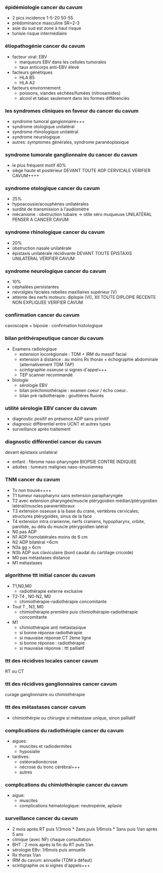 ### épidémiologie cancer du cavum
- 2 pics incidence 1-5-20 50-55
- prédominance masculine SR=2-3
- asie du sud est zone à haut risque
- tunisie risque intermédiaire

### étiopathogénie cancer du cavum
- facteur viral: EBV
    - marqueurs EBV dans les cellules tumorales
    - taux anticorps anti-EBV élevé
- facteurs génétiques
    - HLA B5
    - HLA A2
- facteurs environnement:
    - poissons, viandes séchées/fumées (nitrosamides)
    - alcool et tabac seulement dans les formes différenciés

### les syndromes cliniques en faveur du cancer du cavum
- syndrome tumoral gangionnaire+++
- syndrome otologique unilatéral
- syndrome rhinologique unilatéral
- syndrome neurologique
- autres: symptomes générales, syndrome paranéoplasique

### syndrome tumorale ganglionnaire du cancer du cavum
- le plus fréquent motif 40%
- siège haute et postérieur
DEVANT TOUTE ADP CERVICALE VERIFIER CAVUM++++

### syndrome otologique cancer du cavum
- 25%
- hypoacousie/acouphènes unilatérales
- surdité de transmission à l'audiomètre
- mécanisme : obstruction tubaire -> otite séro muqueuse
UNILATÉRAL PENSER A CANCER CAVUM

### syndrome rhinologique cancer du cavum
- 20%
- obstruction nasale unilatérale
- épistaxis unilatérale récidivante
DEVANT TOUTE ÉPISTAXIS UNILATÉRAL VÉRIFIER CAVUM

### syndrome neurologique cancer du cavum
- 10%
- céphalées persistantes
- névralgies faciales rebelles maxillaires supérieur (V)
- atteinte des nerfs moteurs: diplopie (VI), XII
TOUTE DIPLOPIE RECENTE NON EXPLIQUEE VERIFIER CAVUM

### confirmation cancer du cavum
cavoscopie + biposie : confirmation histologique

### bilan préthérapeutique cancer du cavum
- Examens radiologique
    - extension locorégionale : TDM + IRM du massif facial
    - extension à distance : au moins Rx thorax + échographie abdominale (alternativement TDM TAP)
    - scintigraphie osseuse si signes d'appel+++
    - TEP scanner recommandé
- biologie
    - sérologie EBV
    - bilan préchimiothérapie : examen coeur / écho coeur..
    - bilan pré radiothérapie : gouttières fluorés

### utilité sérologie EBV cancer du cavum
- diagnostic positif en présence ADP sans primitif
- diagnosic différentiel entre UCNT et autres types
- surveillance après traitement

### diagnostic différentiel cancer du cavum
devant épistaxis unilatéral
- enfant :  fibrome naso-pharyngée BIOPSIE CONTRE INDIQUEE
- adultes : tumeurs malignes naso-sinusiennes

### TNM cancer du cavum
- Tx non trouvé++++
- T1 tumeur nasopharynx sans extension parapharyngée
- T2 avec extension pharyngée/muscle ptérygoidien médian/ptérygoidien latéral/muscles paravertébraux
- T3 extension osseuse à la base du crane, vertèbres cervicales, structures ptérygoides, sinus de la face
- T4 extension intra cranienne, nerfs craniens, hypopharynx, orbite, parotide, au déla du muscle ptérygoidien latéral
- N0 pas ADP
- N1 ADP homolatérales moins de 6 cm
- N2 ADP bilatéral <6cm
- N3a gg > 6cm
- N3b ADP sus claviculaire (bord caudal du cartilage cricoide)
- M0 pas métastases distance
- M1 métastases

### algorithme ttt initial cancer du cavum
- T1,N0,M0
    - radiothérapie externe exclusive
- T2-T4 , N0-N2, M0
    - chimiothérapie-radiothérapie concomitante
- Tout T , N3, M0
    - chimiothérapie première puis chimiothérapie-radiothérapie concomitante
- M1
    - chimiothérapie anti métastasique
    - si bonne réponse radiothérapie
    - si mauvaise réponse CT 2ème ligne
    - si bonne réponse : radiothérapie
    - si mauvaise réponse : ttt palliatif

### ttt des récidives locales cancer cavum
RT  ou CT

### ttt des récidives ganglionnaires cancer cavum
curage ganglionnaire ou chimiothérapie

### ttt des métastases cancer cavum
- chimiothérpie ou chirurgie si métastase unique, sinon palliatif

### complications du radiothérapie cancer du cavum
- aigues:
    - muscites et radiodermites
    - hyposialie
- tardives:
    - ostéoradionécrose
    - nécrose du tronc cérébral+++
    - autres

### complications du chimiothérapie cancer du cavum
- aigue:
    - muscites
    - complications hématologique: neutropénie, aplasie

### surveillance cancer du cavum
- 2 mois après RT puis 1/3mois * 2ans puis 1/6mois * 3ans puis 1/an après 5 ans
- clinique (avec NF) chaque consultation
- BHT : 2 mois après la fin du RT puis 1/an
- sérologie EBv: 1/6mois puis annuelle
- Rx thorax 1/an
- IRM du cavum: annuelle (TDM à défaut)
- scintigraphie os si signes d'appels+++
